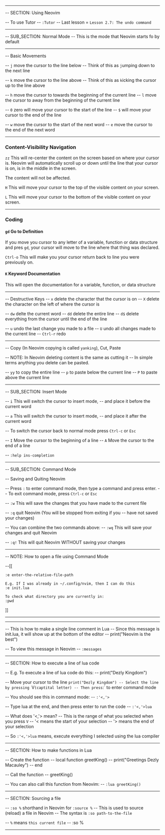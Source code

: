 -------------------------------------------------------------------------------
-- SECTION: Using Neovim

-- To use Tutor
-- `:Tutor`
-- Last lesson = `Lesson 2.7: The undo command`

-------------------------------------------------------------------------------
-- SUB_SECTION: Normal Mode
-- This is the mode that Neovim starts fo by default

-------------------------------------------------------------------------------
-- Basic Movements

-- `j` move the cursor to the line below
-- Think of this as `j`umping down to the next line

-- `k` move the cursor to the line above 
-- Think of this as `k`icking the cursor up to the line above 

-- `h` move the cursor to towards the beginning of the current line
-- `l` move the cursor to away from the beginning of the current line

-- `0` zero will move your cursor to the start of the line
-- `$` will move your cursor to the end of the line

-- `w` move the cursor to the start of the next word
-- `e` move the cursor to the end of the next word

_______________________________________________________________________________
### Content-Visibility Navigation

`zz` This will re-center the content on the screen based on where your cursor
is. Neovim will automatically scroll up or down until the line that your
cursor is on, is in the middle in the screen. 

The content will not be affected.

`H` This will move your cursor to the top of the visible content
on your screen.

`L` This will move your cursor to the bottom of the visible content on
your screen.

_______________________________________________________________________________
### Coding

#### `gd` Go to Definition
If you move you cursor to any letter of a variable,
function or data structure and pres `gd`, your cursor will move to the line
where that thing was declared.

`Ctrl-o` This will make you your cursor return back to line 
you were previously on.

#### `K` Keyword Documentation
This will open the documentation for a variable, function, or data structure

_______________________________________________________________________________

-- Destructive Keys
-- `x` delete the character that the cursor is on
-- `X` delete the character on the left of where the cursor is

-- `dw` delte the current word
-- `dd` delete the entire line
-- `d$` delete everything from the cursor until the end of the line

-- `u` undo the last change you made to a file
-- `U` undo all changes made to the current line
-- `Ctrl-r` redo

-------------------------------------------------------------------------------
-- Copy (In Neovim copying is called `yanking`), Cut, Paste

-- NOTE: In Neovim deleting content is the same as cutting it
-- In simple terms anything you delete can be pasted.

-- `yy` to copy the entire line 
-- `p` to paste below the current line
-- `P` to paste above the current line

-------------------------------------------------------------------------------
-- SUB_SECTION: Insert Mode

-- `i` This will switch the cursor to insert mode, 
-- and place it before the current word

-- `a` This will switch the cursor to insert mode, 
-- and place it after the current word

-- To switch the cursor back to normal mode press `Ctrl-c` or `Esc`

-- `I` Move the cursor to the beginning of a line
-- `A` Move the cursor to the end of a line

-- `:help ins-completion`

-------------------------------------------------------------------------------
-- SUB_SECTION: Command Mode

-- Saving and Quiting Neovim

-- Press `:` to enter command mode, then type a command and press enter.
-- To exit command mode, press `Ctrl-c` or `Esc`

-- `:w` This will save the changes that you have made to the current file

-- `:q` quit Neovim (You will be stopped from exiting if you
-- have not saved your changes)

-- You can combine the two commands above:
-- `:wq` This will save your changes and quit Neovim

-- `:q!` This will quit Neovim WITHOUT saving your changes

-------------------------------------------------------------------------------
-- NOTE: How to open a file using Command Mode

--[[

    :e enter-the-relative-file-path

    E.g. If I was already in ~/.config/nvim, then I can do this
    :e init.lua 

    To check what directory you are currently in:
    :pwd
    
]]

-------------------------------------------------------------------------------


-------------------------------------------------------------------------------
-- This is how to make a single line comment in Lua
-- Since this message is init.lua, it will show up at the bottom of the editor
-- print("Neovim is the best")

-- To view this message in Neovim
-- `:messages`

-------------------------------------------------------------------------------
-- SECTION: How to execute a line of lua code

-- E.g. To execute a line of lua code do this:
-- print("Dezly Kingdom")

-- Move your cursor to the line `print("Dezly Kingdom")
-- Select the line by pressing `V` (captital letter)
-- Then press `:` to enter command mode

-- You should see this in command mode:
-- `:'<,'>`

-- Type lua at the end, and then press enter to run the code
-- `:'<,'>lua`

-- What does '<,'> mean?
-- This is the range of what you selected when you press `V`
-- '< means the start of your selection
-- '> means the end of your selection

-- So `:'<,'>lua` means, execute everything I selected using the lua compiler 

-------------------------------------------------------------------------------
-- SECTION: How to make functions in Lua

-- Create the function
-- local function greetKing()
--     print("Greetings Dezly Macauley")
-- end

-- Call the function
-- greetKing()

-- You can also call this function from Neovim:
-- `:lua greetKing()`

-------------------------------------------------------------------------------

-- SECTION: Sourcing a file

-- `:so %` shorthand in Neovim for `:source %`
-- This is used to source (reload) a file in Neovim
-- The syntax is `:so path-to-the-file`

-- `%` means `this current file`
-- :so %

-------------------------------------------------------------------------------
